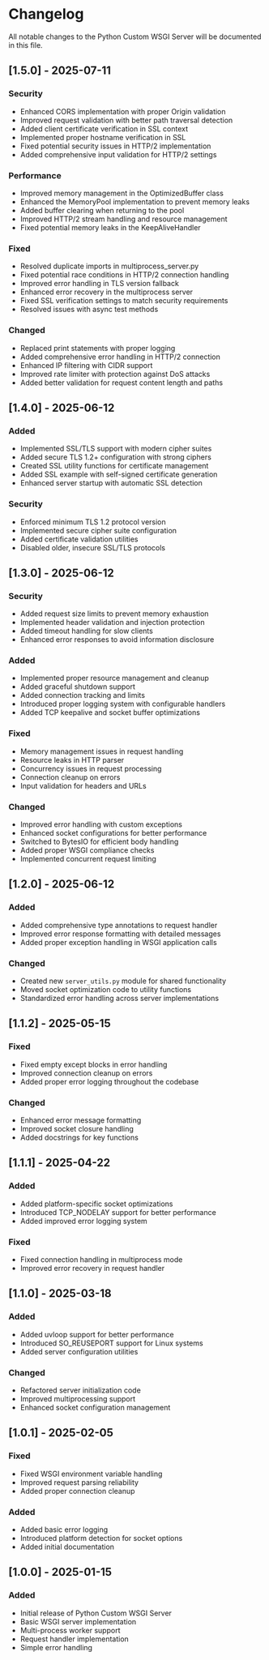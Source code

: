 # Changelog

All notable changes to the Python Custom WSGI Server will be documented in this file.

## [1.5.0] - 2025-07-11
### Security
- Enhanced CORS implementation with proper Origin validation
- Improved request validation with better path traversal detection
- Added client certificate verification in SSL context
- Implemented proper hostname verification in SSL
- Fixed potential security issues in HTTP/2 implementation
- Added comprehensive input validation for HTTP/2 settings

### Performance
- Improved memory management in the OptimizedBuffer class
- Enhanced the MemoryPool implementation to prevent memory leaks
- Added buffer clearing when returning to the pool
- Improved HTTP/2 stream handling and resource management
- Fixed potential memory leaks in the KeepAliveHandler

### Fixed
- Resolved duplicate imports in multiprocess_server.py
- Fixed potential race conditions in HTTP/2 connection handling
- Improved error handling in TLS version fallback
- Enhanced error recovery in the multiprocess server
- Fixed SSL verification settings to match security requirements
- Resolved issues with async test methods

### Changed
- Replaced print statements with proper logging
- Added comprehensive error handling in HTTP/2 connection
- Enhanced IP filtering with CIDR support
- Improved rate limiter with protection against DoS attacks
- Added better validation for request content length and paths

## [1.4.0] - 2025-06-12
### Added
- Implemented SSL/TLS support with modern cipher suites
- Added secure TLS 1.2+ configuration with strong ciphers
- Created SSL utility functions for certificate management
- Added SSL example with self-signed certificate generation
- Enhanced server startup with automatic SSL detection

### Security
- Enforced minimum TLS 1.2 protocol version
- Implemented secure cipher suite configuration
- Added certificate validation utilities
- Disabled older, insecure SSL/TLS protocols

## [1.3.0] - 2025-06-12
### Security
- Added request size limits to prevent memory exhaustion
- Implemented header validation and injection protection
- Added timeout handling for slow clients
- Enhanced error responses to avoid information disclosure

### Added
- Implemented proper resource management and cleanup
- Added graceful shutdown support
- Added connection tracking and limits
- Introduced proper logging system with configurable handlers
- Added TCP keepalive and socket buffer optimizations

### Fixed
- Memory management issues in request handling
- Resource leaks in HTTP parser
- Concurrency issues in request processing
- Connection cleanup on errors
- Input validation for headers and URLs

### Changed
- Improved error handling with custom exceptions
- Enhanced socket configurations for better performance
- Switched to BytesIO for efficient body handling
- Added proper WSGI compliance checks
- Implemented concurrent request limiting

## [1.2.0] - 2025-06-12
### Added
- Added comprehensive type annotations to request handler
- Improved error response formatting with detailed messages
- Added proper exception handling in WSGI application calls

### Changed
- Created new `server_utils.py` module for shared functionality
- Moved socket optimization code to utility functions
- Standardized error handling across server implementations

## [1.1.2] - 2025-05-15
### Fixed
- Fixed empty except blocks in error handling
- Improved connection cleanup on errors
- Added proper error logging throughout the codebase

### Changed
- Enhanced error message formatting
- Improved socket closure handling
- Added docstrings for key functions

## [1.1.1] - 2025-04-22
### Added
- Added platform-specific socket optimizations
- Introduced TCP_NODELAY support for better performance
- Added improved error logging system

### Fixed
- Fixed connection handling in multiprocess mode
- Improved error recovery in request handler

## [1.1.0] - 2025-03-18
### Added
- Added uvloop support for better performance
- Introduced SO_REUSEPORT support for Linux systems
- Added server configuration utilities

### Changed
- Refactored server initialization code
- Improved multiprocessing support
- Enhanced socket configuration management

## [1.0.1] - 2025-02-05
### Fixed
- Fixed WSGI environment variable handling
- Improved request parsing reliability
- Added proper connection cleanup

### Added
- Added basic error logging
- Introduced platform detection for socket options
- Added initial documentation

## [1.0.0] - 2025-01-15
### Added
- Initial release of Python Custom WSGI Server
- Basic WSGI server implementation
- Multi-process worker support
- Request handler implementation
- Simple error handling